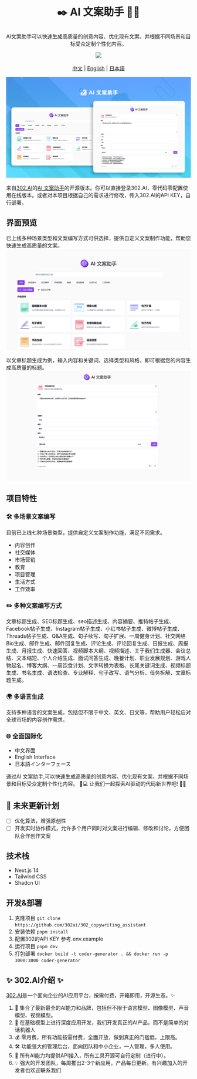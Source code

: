 # <p align="center"> ✒️  AI 文案助手 🚀✨</p>

<p align="center">AI文案助手可以快速生成高质量的创意内容、优化现有文案、并根据不同场景和目标受众定制个性化内容。</p>

<p align="center"><a href="https://302.ai/product/detail/31" target="blank"><img src="https://file.302.ai/gpt/imgs/github/20250102/72a57c4263944b73bf521830878ae39a.png" /></a></p >

<p align="center"><a href="README_zh.md">中文</a> | <a href="README.md">English</a> | <a href="README_ja.md">日本語</a></p>

![界面预览](docs/AI文案助手.png)  

来自[302.AI](https://302.ai)的[AI 文案助手](https://302.ai/product/detail/31)的开源版本。你可以直接登录302.AI，零代码零配置使用在线版本。或者对本项目根据自己的需求进行修改，传入302.AI的API KEY，自行部署。

## 界面预览
已上线多种场景类型和文案编写方式可供选择，提供自定义文案制作功能，帮助您快速生成高质量的文案。
![界面预览](docs/文案1.png)      

以文章标题生成为例，输入内容和关键词，选择类型和风格，即可根据您的内容生成高质量的标题。
![界面预览](docs/文案2.png)

## 项目特性
### 🛠️ 多场景文案编写 
目前已上线七种场景类型，提供自定义文案制作功能，满足不同需求。
  - 内容创作
  - 社交媒体
  - 市场营销
  - 教育
  - 项目管理
  - 生活方式
  - 工作效率

### ✏️ 多种文案编写方式
文章标题生成、SEO标题生成、seo描述生成、内容摘要、推特帖子生成、Facebook帖子生成、Instagram帖子生成、小红书帖子生成、微博帖子生成、Threads帖子生成、Q&A生成、句子续写、句子扩展、一周健身计划、社交网络Bio生成、邮件生成、邮件回复生成、评论生成、评论回复生成、日报生成、周报生成、月报生成、快速回答、视频脚本大纲、视频描述、关于我们生成器、会议总结、文本缩短、个人介绍生成、面试问答生成、晚餐计划、职业发展规划、游戏人物起名、博客大纲、一周饮食计划、文字转换为表格、长尾关键词生成、视频标题生成、书名生成、语法检查、专业解释、句子改写、语气分析、任务拆解、文章标题生成。

### 🌍 多语言生成 
  支持多种语言的文案生成，包括但不限于中文、英文、日文等，帮助用户轻松应对全球市场的内容创作需求。
  
### 🌐 全面国际化 
  - 中文界面
  - English Interface
  - 日本語インターフェース

通过AI 文案助手,可以快速生成高质量的创意内容、优化现有文案、并根据不同场景和目标受众定制个性化内容。 🎉💻 让我们一起探索AI驱动的代码新世界吧! 🌟🚀

## 🚩 未来更新计划
- [ ] 优化算法，增强原创性
- [ ] 开发实时协作模式，允许多个用户同时对文案进行编辑、修改和讨论，方便团队合作创作文案
  
## 技术栈
- Next.js 14
- Tailwind CSS
- Shadcn UI

## 开发&部署
1. 克隆项目 `git clone https://github.com/302ai/302_copywriting_assistant`
2. 安装依赖 `pnpm install`
3. 配置302的API KEY 参考.env.example
4. 运行项目 `pnpm dev`
5. 打包部署 `docker build -t coder-generator . && docker run -p 3000:3000 coder-generator`


## ✨ 302.AI介绍 ✨
[302.AI](https://302.ai)是一个面向企业的AI应用平台，按需付费，开箱即用，开源生态。✨
1. 🧠 集合了最新最全的AI能力和品牌，包括但不限于语言模型、图像模型、声音模型、视频模型。
2. 🚀 在基础模型上进行深度应用开发，我们开发真正的AI产品，而不是简单的对话机器人
3. 💰 零月费，所有功能按需付费，全面开放，做到真正的门槛低，上限高。
4. 🛠 功能强大的管理后台，面向团队和中小企业，一人管理，多人使用。
5. 🔗 所有AI能力均提供API接入，所有工具开源可自行定制（进行中）。
6. 💡 强大的开发团队，每周推出2-3个新应用，产品每日更新。有兴趣加入的开发者也欢迎联系我们
